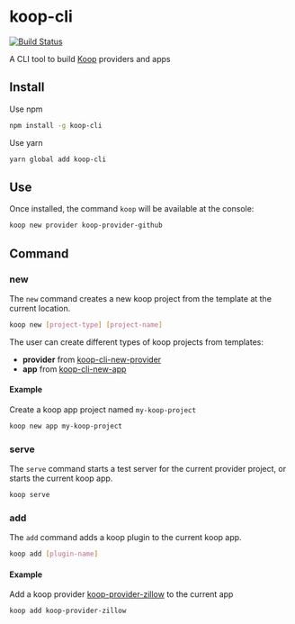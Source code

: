 # koop-cli

[![Build Status](https://travis-ci.org/haoliangyu/koop-cli.svg?branch=master)](https://travis-ci.org/haoliangyu/koop-cli)

A CLI tool to build [Koop](https://github.com/koopjs/koop) providers and apps

## Install

Use npm

``` bash
npm install -g koop-cli
```

Use yarn

``` bash
yarn global add koop-cli
```

## Use

Once installed, the command `koop` will be available at the console:

``` bash
koop new provider koop-provider-github
```

## Command

### new

The `new` command creates a new koop project from the template at the current location.

``` bash
koop new [project-type] [project-name]
```

The user can create different types of koop projects from templates:
* **provider** from [koop-cli-new-provider](https://github.com/haoliangyu/koop-cli/tree/master/src/templates/provider/project)
* **app** from [koop-cli-new-app](https://github.com/haoliangyu/koop-cli/tree/master/src/templates/app/project)

#### Example

Create a koop app project named `my-koop-project`

``` bash
koop new app my-koop-project
```

### serve

The `serve` command starts a test server for the current provider project, or starts the current koop app.

``` bash
koop serve
```

### add

The `add` command adds a koop plugin to the current koop app.

``` bash
koop add [plugin-name]
```

#### Example

Add a koop provider [koop-provider-zillow](https://www.npmjs.com/package/koop-provider-zillow) to the current app

``` bash
koop add koop-provider-zillow
```
